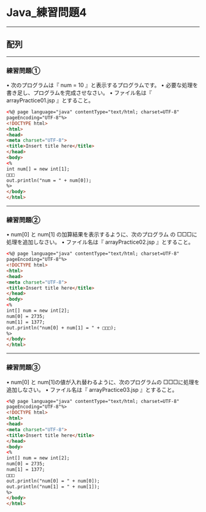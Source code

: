 # Java_練習問題4

---

## 配列

---

### 練習問題①

• 次のプログラムは『 num = 10 』と表示するプログラムです。
• 必要な処理を書き足し、プログラムを完成させなさい。
• ファイル名は『 arrayPractice01.jsp 』とすること。

```html
<%@ page language="java" contentType="text/html; charset=UTF-8"
pageEncoding="UTF-8"%>
<!DOCTYPE html>
<html>
<head>
<meta charset="UTF-8">
<title>Insert title here</title>
</head>
<body>
<%
int num[] = new int[1];
□□□
out.println("num = " + num[0]);
%>
</body>
</html>
```

---

### 練習問題②

• num[0] と num[1] の加算結果を表示するように、次のプログラム
の □□□に処理を追加しなさい。
• ファイル名は『 arrayPractice02.jsp 』とすること。

```html
<%@ page language="java" contentType="text/html; charset=UTF-8"
pageEncoding="UTF-8"%>
<!DOCTYPE html>
<html>
<head>
<meta charset="UTF-8">
<title>Insert title here</title>
</head>
<body>
<%
int[] num = new int[2];
num[0] = 2735; 
num[1] = 1377;
out.println("num[0] + num[1] = " + □□□);
%>
</body>
</html>
```

---

### 練習問題③

• num[0] と num[1]の値が入れ替わるように、次のプログラムの
□□□に処理を追加しなさい。
• ファイル名は『 arrayPractice03.jsp 』とすること。

```html
<%@ page language="java" contentType="text/html; charset=UTF-8"
pageEncoding="UTF-8"%>
<!DOCTYPE html>
<html>
<head>
<meta charset="UTF-8">
<title>Insert title here</title>
</head>
<body>
<%
int[] num = new int[2];
num[0] = 2735; 
num[1] = 1377;
□□□
out.println("num[0] = " + num[0]);
out.println("num[1] = " + num[1]);
%>
</body>
</html>
```

